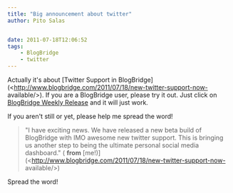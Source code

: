 ```yaml
---
title: "Big announcement about twitter"
author: Pito Salas


date: 2011-07-18T12:06:52
tags:
    - BlogBridge
    - twitter
---
```




Actually it's about [Twitter Support in
BlogBridge](<http://www.blogbridge.com/2011/07/18/new-twitter-support-now-
available/>). If you are a BlogBridge user, please try it out. Just click on
[BlogBridge Weekly
Release](<http://www.blogbridge.com/install/weekly/blogbridge.jnlp>) and it
will just work.

If you aren't still or yet, please help me spread the word!

> "I have exciting news. We have released a new beta build of BlogBridge with
> IMO awesome new twitter support. This is bringing us another step to being
> the ultimate personal social media dashboard." ( **from**
> [me!)](<http://www.blogbridge.com/2011/07/18/new-twitter-support-now-
> available/>)

Spread the word!


